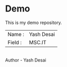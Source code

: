 # Demo
This is my demo repository.
<br>
<table>
  <tr>
    <td>Name : </td>
    <td>Yash Desai</td>
  </tr>
  <tr>
    <td>Field :</td>
    <td>MSC.IT</td>
  </tr>
</table>
<br>
Author - Yash Desai
